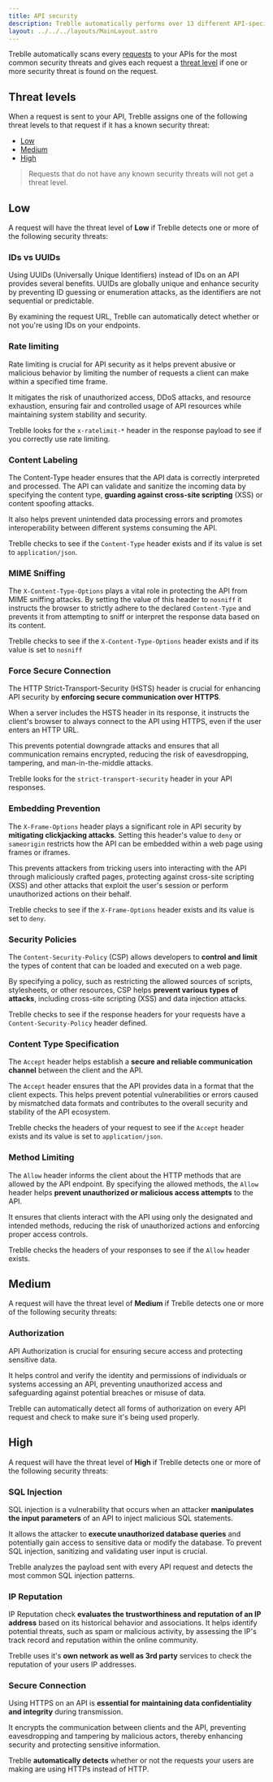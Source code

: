 ```yaml
---
title: API security
description: Treblle automatically performs over 13 different API-specific security audits on every requests to your API
layout: ../../../layouts/MainLayout.astro
---
```


Treblle automatically scans every [requests](/en/dashboard/requests) to your APIs for the most common security threats and gives each request a [threat level](#threat-levels) if one or more security threat is found on the request.

## Threat levels

When a request is sent to your API, Treblle assigns one of the following threat levels to that request if it has a known security threat:

- [Low](#low)
- [Medium](#medium)
- [High](#high)

> Requests that do not have any known security threats will not get a threat level.

## Low

A request will have the threat level of **Low** if Treblle detects one or more of the following security threats:

### IDs vs UUIDs

Using UUIDs (Universally Unique Identifiers) instead of IDs on an API provides several benefits. UUIDs are globally unique and enhance security by preventing ID guessing or enumeration attacks, as the identifiers are not sequential or predictable.

By examining the request URL, Treblle can automatically detect whether or not you're using IDs on your endpoints.

### Rate limiting

Rate limiting is crucial for API security as it helps prevent abusive or malicious behavior by limiting the number of requests a client can make within a specified time frame.

It mitigates the risk of unauthorized access, DDoS attacks, and resource exhaustion, ensuring fair and controlled usage of API resources while maintaining system stability and security.

Treblle looks for the `x-ratelimit-*` header in the response payload to see if you correctly use rate limiting.

### Content Labeling

The Content-Type header ensures that the API data is correctly interpreted and processed. The API can validate and sanitize the incoming data by specifying the content type, **guarding against cross-site scripting** (XSS) or content spoofing attacks.

It also helps prevent unintended data processing errors and promotes interoperability between different systems consuming the API.

Treblle checks to see if the `Content-Type` header exists and if its value is set to `application/json`.

### MIME Sniffing

The `X-Content-Type-Options` plays a vital role in protecting the API from MIME sniffing attacks. By setting the value of this header to `nosniff` it instructs the browser to strictly adhere to the declared `Content-Type` and prevents it from attempting to sniff or interpret the response data based on its content.

Treblle checks to see if the `X-Content-Type-Options` header exists and if its value is set to `nosniff`

### Force Secure Connection

The HTTP Strict-Transport-Security (HSTS) header is crucial for enhancing API security by **enforcing secure communication over HTTPS**.

When a server includes the HSTS header in its response, it instructs the client's browser to always connect to the API using HTTPS, even if the user enters an HTTP URL.

This prevents potential downgrade attacks and ensures that all communication remains encrypted, reducing the risk of eavesdropping, tampering, and man-in-the-middle attacks.

Treblle looks for the `strict-transport-security` header in your API responses.

### Embedding Prevention

The `X-Frame-Options` header plays a significant role in API security by **mitigating clickjacking attacks**. Setting this header's value to `deny` or `sameorigin` restricts how the API can be embedded within a web page using frames or iframes.

This prevents attackers from tricking users into interacting with the API through maliciously crafted pages, protecting against cross-site scripting (XSS) and other attacks that exploit the user's session or perform unauthorized actions on their behalf.

Treblle checks to see if the `X-Frame-Options` header exists and its value is set to `deny`.

### Security Policies

The `Content-Security-Policy` (CSP) allows developers to **control and limit** the types of content that can be loaded and executed on a web page.

By specifying a policy, such as restricting the allowed sources of scripts, stylesheets, or other resources, CSP helps **prevent various types of attacks**, including cross-site scripting (XSS) and data injection attacks.

Treblle checks to see if the response headers for your requests have a `Content-Security-Policy` header defined.

### Content Type Specification

The `Accept` header helps establish a **secure and reliable communication channel** between the client and the API.

The `Accept` header ensures that the API provides data in a format that the client expects. This helps prevent potential vulnerabilities or errors caused by mismatched data formats and contributes to the overall security and stability of the API ecosystem.

Treblle checks the headers of your request to see if the `Accept` header exists and its value is set to `application/json`.

### Method Limiting

The `Allow` header informs the client about the HTTP methods that are allowed by the API endpoint. By specifying the allowed methods, the `Allow` header helps **prevent unauthorized or malicious access attempts** to the API.

It ensures that clients interact with the API using only the designated and intended methods, reducing the risk of unauthorized actions and enforcing proper access controls.

Treblle checks the headers of your responses to see if the `Allow` header exists.

## Medium

A request will have the threat level of **Medium** if Treblle detects one or more of the following security threats:

### Authorization

API Authorization is crucial for ensuring secure access and protecting sensitive data.

It helps control and verify the identity and permissions of individuals or systems accessing an API, preventing unauthorized access and safeguarding against potential breaches or misuse of data.

Treblle can automatically detect all forms of authorization on every API request and check to make sure it's being used properly.

## High

A request will have the threat level of **High** if Treblle detects one or more of the following security threats:

### SQL Injection

SQL injection is a vulnerability that occurs when an attacker **manipulates the input parameters** of an API to inject malicious SQL statements.

It allows the attacker to **execute unauthorized database queries** and potentially gain access to sensitive data or modify the database. To prevent SQL injection, sanitizing and validating user input is crucial.

Treblle analyzes the payload sent with every API request and detects the most common SQL injection patterns.

### IP Reputation

IP Reputation check **evaluates the trustworthiness and reputation of an IP address** based on its historical behavior and associations. It helps identify potential threats, such as spam or malicious activity, by assessing the IP's track record and reputation within the online community.

Treblle uses it's **own network as well as 3rd party** services to check the reputation of your users IP addresses.

### Secure Connection

Using HTTPS on an API is **essential for maintaining data confidentiality and integrity** during transmission.

It encrypts the communication between clients and the API, preventing eavesdropping and tampering by malicious actors, thereby enhancing security and protecting sensitive information.

Treblle **automatically detects** whether or not the requests your users are making are using HTTPs instead of HTTP.
